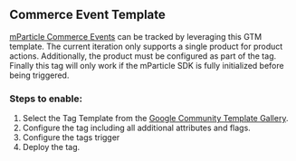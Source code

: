 ## Commerce Event Template
[mParticle Commerce Events](https://docs.mparticle.com/developers/sdk/web/commerce-tracking/) can be tracked by leveraging this GTM template. The current iteration only supports a single product for product actions. Additionally, the product must be configured as part of the tag. Finally this tag will only work if the mParticle SDK is fully initialized before being triggered. 

### Steps to enable: 
1. Select the Tag Template from the [Google Community Template Gallery](https://tagmanager.google.com/gallery/#/?page=1).
2. Configure the tag including all additional attributes and flags. 
3. Configure the tags trigger
4. Deploy the tag. 

